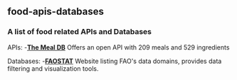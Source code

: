 ## food-apis-databases

### A list of food related APIs and Databases

APIs:
-[**The Meal DB**](https://www.themealdb.com/api.php)
Offers an open API with 209 meals and 529 ingredients

Databases:
-[**FAOSTAT**](http://www.fao.org/faostat/en/#data)
Website listing FAO's data domains, provides data filtering and visualization tools.
